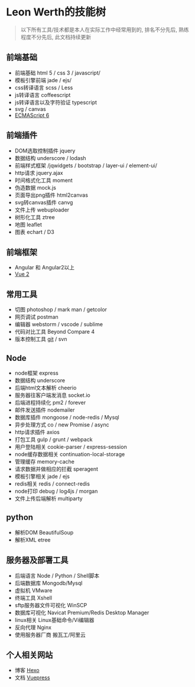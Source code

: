 # Leon Werth的技能树

> 以下所有工具/技术都是本人在实际工作中经常用到的, 排名不分先后, 熟练程度不分先后, 此文档持续更新

## 前端基础

- 前端基础 html 5 / css 3 / javascript/
- 模板引擎前端 jade / ejs/
- css转译语言 scss / Less
- js转译语言 coffeescript
- js转译语言以及字符验证 typescript
- svg / canvas
- [ECMAScript 6](/zh/frontend/#webstorm-ecmascript-6-语法检查)

## 前端插件

- DOM选取控制插件 jquery
- 数据结构 underscore / lodash
- 前端样式框架 /jqwidgets / bootstrap / layer-ui / element-ui/
- http请求 jquery.ajax
- 时间格式化工具 moment
- 伪造数据 mock.js
- 页面导出png插件 html2canvas
- svg转canvas插件 canvg
- 文件上传 webuploader
- 树形化工具 ztree
- 地图 leaflet
- 图表 echart / D3


## 前端框架

- Angular 和 Angular2以上
- [Vue 2](/zh/frontend/vue.html)

## 常用工具

- 切图 photoshop / mark man / getcolor
- 网页调试 postman
- 编辑器 webstorm / vscode / sublime
- 代码对比工具 Beyond Compare 4
- 版本控制工具 [git](https://buildlove.github.io/2015/12/08/Git/) / svn

## Node

- node框架 express
- 数据结构 underscore
- 后端html文本解析 cheerio
- 服务器往客户端发消息 socket.io
- 后端进程持续化 pm2 / forever
- 邮件发送插件 nodemailer
- 数据库插件 mongoose / node-redis / Mysql
- 异步处理方式 co / new Promise / async
- http请求插件 axios
- 打包工具 gulp / grunt / webpack
- 用户登陆相关 cookie-parser / express-session
- node缓存数据相关 continuation-local-storage
- 管理缓存 memory-cache
- 请求数据并做相应的拦截 speragent
- 模板引擎相关 jade / ejs
- redis相关 redis / connect-redis
- node打印 debug / log4js / morgan
- 文件上传后端解析 multiparty

## python

- 解析DOM BeautifulSoup
- 解析XML etree

## 服务器及部署工具

- 后端语言 Node / Python / Shell脚本
- 后端数据库 Mongodb/Mysql
- 虚拟机 VMware
- 终端工具 Xshell
- sftp服务器文件可视化 WinSCP
- 数据库可视化 Navicat Premium/Redis Desktop Manager
- linux相关 Linux基础命令/Vi编辑器
- 反向代理 Nginx
- 使用服务器厂商 搬瓦工/阿里云

## 个人相关网站

- 博客 [Hexo](http://buildlove.github.io)
- 文档 [Vuepress](http://www.helloleon.cn)


